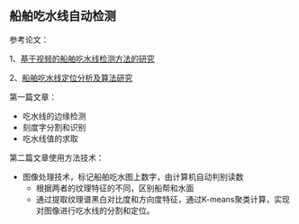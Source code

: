 ## 船舶吃水线自动检测

参考论文：

1、[基于视频的船舶吃水线检测方法的研究](http://www.docin.com/p-112541355.html)

2、[船舶吃水线定位分析及算法研究](http://www.docin.com/p-1356523487.html)

第一篇文章：

- 吃水线的边缘检测
- 刻度字分割和识别
- 吃水线值的求取

第二篇文章使用方法技术：

- 图像处理技术，标记船舶吃水图上数字，由计算机自动判别读数
	- 根据两者的纹理特征的不同，区别船帮和水面 
	- 通过提取纹理谱黑白对比度和方向度特征，通过K-means聚类计算，实现对图像进行吃水线的分割和定位。